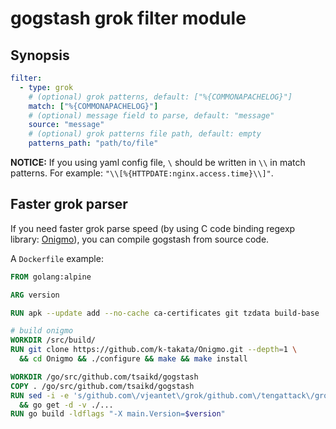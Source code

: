 gogstash grok filter module
=============================

## Synopsis

```yaml
filter:
  - type: grok
    # (optional) grok patterns, default: ["%{COMMONAPACHELOG}"]
    match: ["%{COMMONAPACHELOG}"]
    # (optional) message field to parse, default: "message"
    source: "message"
    # (optional) grok patterns file path, default: empty
    patterns_path: "path/to/file"
```

**NOTICE:** If you using yaml config file, `\` should be written in `\\` in match patterns. For example: `"\\[%{HTTPDATE:nginx.access.time}\\]"`.

## Faster grok parser

If you need faster grok parse speed (by using C code binding regexp library: [Onigmo](https://github.com/k-takata/Onigmo)), you can compile gogstash from source code.

A `Dockerfile` example:

```dockerfile
FROM golang:alpine

ARG version

RUN apk --update add --no-cache ca-certificates git tzdata build-base

# build onigmo
WORKDIR /src/build/
RUN git clone https://github.com/k-takata/Onigmo.git --depth=1 \
  && cd Onigmo && ./configure && make && make install

WORKDIR /go/src/github.com/tsaikd/gogstash
COPY . /go/src/github.com/tsaikd/gogstash
RUN sed -i -e 's/github.com\/vjeantet\/grok/github.com\/tengattack\/grok/' /go/src/github.com/tsaikd/gogstash/filter/grok/filtergrok.go \
  && go get -d -v ./...
RUN go build -ldflags "-X main.Version=$version"
```
